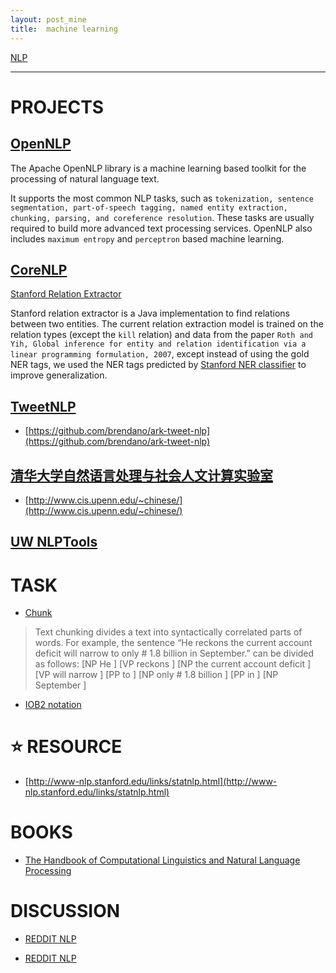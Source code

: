 ```yaml
---
layout: post_mine
title:  machine learning
---
```


[NLP](https://en.wikipedia.org/wiki/Natural_language_processing)

---------------------------------------------------------------

# PROJECTS

## [OpenNLP](http://opennlp.apache.org/)

The Apache OpenNLP library is a machine learning based toolkit for the processing of natural language text.

It supports the most common NLP tasks, such as `tokenization, sentence segmentation, part-of-speech tagging, named entity extraction, chunking, parsing, and coreference resolution`. These tasks are usually required to build more advanced text processing services. OpenNLP also includes `maximum entropy` and `perceptron` based machine learning.

## [CoreNLP](http://nlp.stanford.edu)

[Stanford Relation Extractor](http://nlp.stanford.edu/software/relationExtractor.html)

Stanford relation extractor is a Java implementation to find relations between two entities. The current relation extraction model is trained on the relation types (except the `kill` relation) and data from the paper `Roth and Yih, Global inference for entity and relation identification via a linear programming formulation, 2007`, except instead of using the gold NER tags, we used the NER tags predicted by [Stanford NER classifier](http://nlp.stanford.edu/software/CRF-NER.shtml) to improve generalization.

## [TweetNLP](http://www.cs.cmu.edu/~ark/TweetNLP/)

* [https://github.com/brendano/ark-tweet-nlp](https://github.com/brendano/ark-tweet-nlp)

## [清华大学自然语言处理与社会人文计算实验室](http://nlp.csai.tsinghua.edu.cn/site2/)

* [http://www.cis.upenn.edu/~chinese/](http://www.cis.upenn.edu/~chinese/)

## [UW NLPTools](https://github.com/knowitall/nlptools)

# TASK

* [Chunk](http://www.chokkan.org/software/crfsuite/tutorial.html)

> Text chunking divides a text into syntactically correlated parts of words. For example, the sentence “He reckons the current account deficit will narrow to only # 1.8 billion in September.” can be divided as follows:
> [NP He ] [VP reckons ] [NP the current account deficit ] [VP will narrow ] [PP to ] [NP only # 1.8 billion ] [PP in ] [NP September ]

* [IOB2 notation](https://en.wikipedia.org/wiki/Inside_Outside_Beginning)

# :star: RESOURCE

* [http://www-nlp.stanford.edu/links/statnlp.html](http://www-nlp.stanford.edu/links/statnlp.html)

# BOOKS

* [The Handbook of Computational Linguistics and Natural Language Processing](https://books.google.com.hk/books?id=zBmom42eWPcC&pg=RA3-PT688&lpg=RA3-PT688&dq=Ratnaparkhi+thesis&source=bl&ots=N8F7p1qF62&sig=QS5ukHtyWeQYC_HOKsV1LfKZzmg&hl=zh-TW&sa=X&ved=0ahUKEwi05Pav-JvLAhWKl5QKHRXvDxcQ6AEIPTAE#v=onepage&q=Ratnaparkhi%20thesis&f=false)

# DISCUSSION

* [REDDIT NLP](https://www.reddit.com/r/languagetechnology)

* [REDDIT NLP](https://www.reddit.com/r/NLP/)

